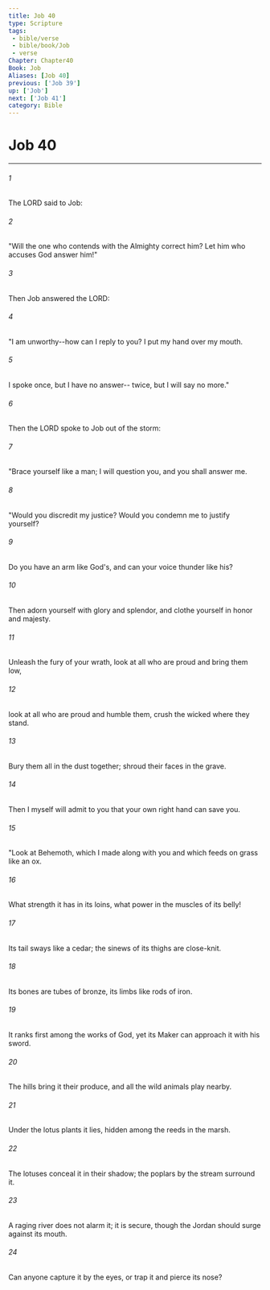 ```yaml
---
title: Job 40
type: Scripture
tags:
 - bible/verse
 - bible/book/Job
 - verse
Chapter: Chapter40
Book: Job
Aliases: [Job 40]
previous: ['Job 39']
up: ['Job']
next: ['Job 41']
category: Bible
---
```

# Job 40

***


###### 1 
The LORD said to Job: 

###### 2 
"Will the one who contends with the Almighty correct him? Let him who accuses God answer him!" 

###### 3 
Then Job answered the LORD: 

###### 4 
"I am unworthy--how can I reply to you? I put my hand over my mouth. 

###### 5 
I spoke once, but I have no answer-- twice, but I will say no more." 

###### 6 
Then the LORD spoke to Job out of the storm: 

###### 7 
"Brace yourself like a man; I will question you, and you shall answer me. 

###### 8 
"Would you discredit my justice? Would you condemn me to justify yourself? 

###### 9 
Do you have an arm like God's, and can your voice thunder like his? 

###### 10 
Then adorn yourself with glory and splendor, and clothe yourself in honor and majesty. 

###### 11 
Unleash the fury of your wrath, look at all who are proud and bring them low, 

###### 12 
look at all who are proud and humble them, crush the wicked where they stand. 

###### 13 
Bury them all in the dust together; shroud their faces in the grave. 

###### 14 
Then I myself will admit to you that your own right hand can save you. 

###### 15 
"Look at Behemoth, which I made along with you and which feeds on grass like an ox. 

###### 16 
What strength it has in its loins, what power in the muscles of its belly! 

###### 17 
Its tail sways like a cedar; the sinews of its thighs are close-knit. 

###### 18 
Its bones are tubes of bronze, its limbs like rods of iron. 

###### 19 
It ranks first among the works of God, yet its Maker can approach it with his sword. 

###### 20 
The hills bring it their produce, and all the wild animals play nearby. 

###### 21 
Under the lotus plants it lies, hidden among the reeds in the marsh. 

###### 22 
The lotuses conceal it in their shadow; the poplars by the stream surround it. 

###### 23 
A raging river does not alarm it; it is secure, though the Jordan should surge against its mouth. 

###### 24 
Can anyone capture it by the eyes, or trap it and pierce its nose? 
